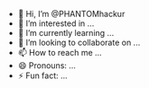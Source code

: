 - 👋 Hi, I’m @PHANTOMhackur
- 👀 I’m interested in ...
- 🌱 I’m currently learning ...
- 💞️ I’m looking to collaborate on ...
- 📫 How to reach me ...
- 😄 Pronouns: ...
- ⚡ Fun fact: ...

<!---
PHANTOMhackur/PHANTOMhackur is a ✨ special ✨ repository because its `README.md` (this file) appears on your GitHub profile.
You can click the Preview link to take a look at your changes.
--->
